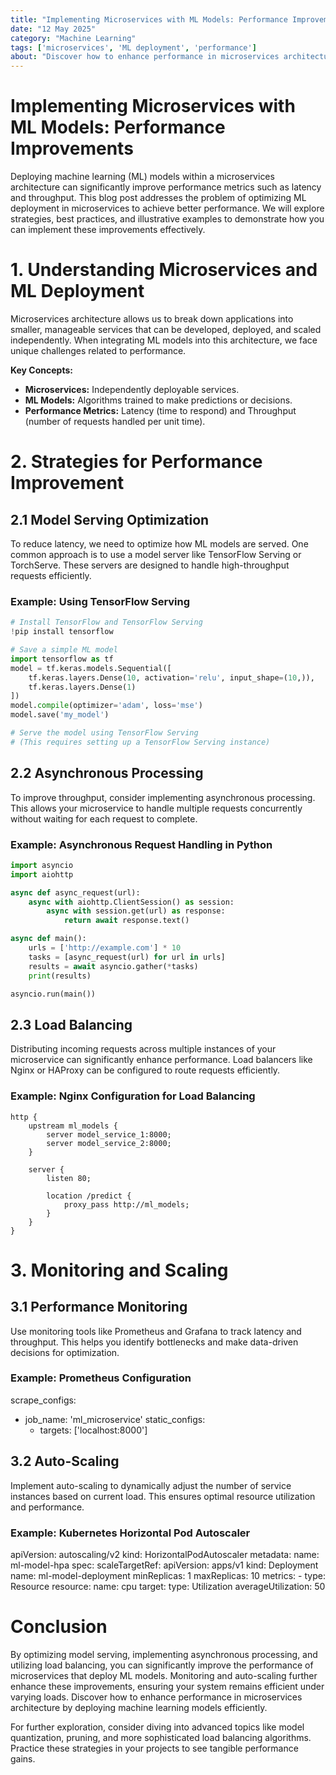 ```yaml
---
title: "Implementing Microservices with ML Models: Performance Improvements"
date: "12 May 2025"
category: "Machine Learning"
tags: ['microservices', 'ML deployment', 'performance']
about: "Discover how to enhance performance in microservices architecture by deploying machine learning models efficiently."
---
```


# Implementing Microservices with ML Models: Performance Improvements

Deploying machine learning (ML) models within a microservices architecture can significantly improve performance metrics such as latency and throughput. This blog post addresses the problem of optimizing ML deployment in microservices to achieve better performance. We will explore strategies, best practices, and illustrative examples to demonstrate how you can implement these improvements effectively.

# 1. Understanding Microservices and ML Deployment

Microservices architecture allows us to break down applications into smaller, manageable services that can be developed, deployed, and scaled independently. When integrating ML models into this architecture, we face unique challenges related to performance. 

**Key Concepts:**
- **Microservices:** Independently deployable services.
- **ML Models:** Algorithms trained to make predictions or decisions.
- **Performance Metrics:** Latency (time to respond) and Throughput (number of requests handled per unit time).

# 2. Strategies for Performance Improvement

## 2.1 Model Serving Optimization

To reduce latency, we need to optimize how ML models are served. One common approach is to use a model server like TensorFlow Serving or TorchServe. These servers are designed to handle high-throughput requests efficiently.

### Example: Using TensorFlow Serving

```python
# Install TensorFlow and TensorFlow Serving
!pip install tensorflow

# Save a simple ML model
import tensorflow as tf
model = tf.keras.models.Sequential([
    tf.keras.layers.Dense(10, activation='relu', input_shape=(10,)),
    tf.keras.layers.Dense(1)
])
model.compile(optimizer='adam', loss='mse')
model.save('my_model')

# Serve the model using TensorFlow Serving
# (This requires setting up a TensorFlow Serving instance)
```

## 2.2 Asynchronous Processing

To improve throughput, consider implementing asynchronous processing. This allows your microservice to handle multiple requests concurrently without waiting for each request to complete.

### Example: Asynchronous Request Handling in Python

```python
import asyncio
import aiohttp

async def async_request(url):
    async with aiohttp.ClientSession() as session:
        async with session.get(url) as response:
            return await response.text()

async def main():
    urls = ['http://example.com'] * 10
    tasks = [async_request(url) for url in urls]
    results = await asyncio.gather(*tasks)
    print(results)

asyncio.run(main())
```

## 2.3 Load Balancing

Distributing incoming requests across multiple instances of your microservice can significantly enhance performance. Load balancers like Nginx or HAProxy can be configured to route requests efficiently.

### Example: Nginx Configuration for Load Balancing

```nginx
http {
    upstream ml_models {
        server model_service_1:8000;
        server model_service_2:8000;
    }

    server {
        listen 80;

        location /predict {
            proxy_pass http://ml_models;
        }
    }
}
```

# 3. Monitoring and Scaling

## 3.1 Performance Monitoring

Use monitoring tools like Prometheus and Grafana to track latency and throughput. This helps you identify bottlenecks and make data-driven decisions for optimization.

### Example: Prometheus Configuration

scrape_configs:
  - job_name: 'ml_microservice'
    static_configs:
      - targets: ['localhost:8000']

## 3.2 Auto-Scaling

Implement auto-scaling to dynamically adjust the number of service instances based on current load. This ensures optimal resource utilization and performance.

### Example: Kubernetes Horizontal Pod Autoscaler

apiVersion: autoscaling/v2
kind: HorizontalPodAutoscaler
metadata:
  name: ml-model-hpa
spec:
  scaleTargetRef:
    apiVersion: apps/v1
    kind: Deployment
    name: ml-model-deployment
  minReplicas: 1
  maxReplicas: 10
  metrics:
    - type: Resource
      resource:
        name: cpu
        target:
          type: Utilization
          averageUtilization: 50

# Conclusion

By optimizing model serving, implementing asynchronous processing, and utilizing load balancing, you can significantly improve the performance of microservices that deploy ML models. Monitoring and auto-scaling further enhance these improvements, ensuring your system remains efficient under varying loads. Discover how to enhance performance in microservices architecture by deploying machine learning models efficiently.

For further exploration, consider diving into advanced topics like model quantization, pruning, and more sophisticated load balancing algorithms. Practice these strategies in your projects to see tangible performance gains.